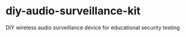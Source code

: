 # diy-audio-surveillance-kit
DIY wireless audio surveillance device for educational security testing
